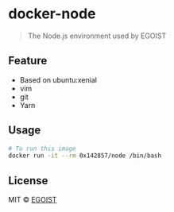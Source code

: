 # docker-node

> The Node.js environment used by EGOIST

## Feature

- Based on ubuntu:xenial
- vim
- git
- Yarn

## Usage

```bash
# To run this image
docker run -it --rm 0x142857/node /bin/bash
```

## License

MIT &copy; [EGOIST](github.com/EGOIST)
